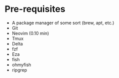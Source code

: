 # Pre-requisites

- A package manager of some sort (brew, apt, etc.)
- Git
- Neovim (0.10 min)
- Tmux
- Delta
- fzf
- Eza
- fish
- ohmyfish
- ripgrep
